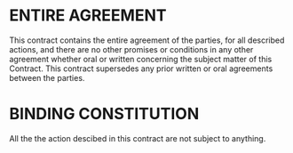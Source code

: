 <h1 class="clause">ENTIRE AGREEMENT</h1>

This contract contains the entire agreement of the parties, for all described actions, and there are no other promises or conditions in any other agreement whether oral or written concerning the subject matter of this Contract. This contract supersedes any prior written or oral agreements between the parties.

<h1 class="clause">BINDING CONSTITUTION</h1>

All the the action descibed in this contract are not subject to anything.
